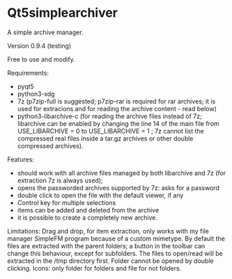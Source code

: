 # Qt5simplearchiver
A simple archive manager.

Version 0.9.4 (testing)

Free to use and modify.

Requirements:
- pyqt5
- python3-xdg
- 7z (p7zip-full is suggested; p7zip-rar is required for rar archives; it is used for extracions and for reading the archive content - read below)
- python3-libarchive-c (for reading the archive files instead of 7z; libarchive can be enabled by changing the line 14 of the main file from USE_LIBARCHIVE = 0 to USE_LIBARCHIVE = 1 ; 7z cannot list the compressed real files inside a tar.gz archives or other double compressed archives).

Features:
- should work with all archive files managed by both libarchive and 7z (for extraction 7z is always used);
- opens the passworded archives supported by 7z: asks for a password
- double click to open the file with the default viewer, if any
- Control key for multiple selections
- items can be added and deleted from the archive
- it is possible to create a completely new archive.

Limitations: Drag and drop, for item extraction, only works with my file manager SimpleFM program because of a custom mimetype. By default the files are extracted with the parent folders; a button in the toolbar can change this behaviour, except for subfolders. The files to open/read will be extracted in the /tmp directory first. Folder cannot be opened by double clicking. Icons: only folder for folders and file for not folders.
